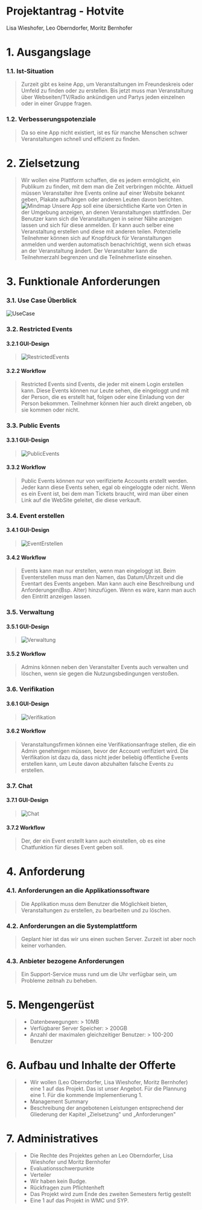# Projektantrag - Hotvite
Lisa Wieshofer, Leo Oberndorfer, Moritz Bernhofer

# 1. Ausgangslage

### 1.1. Ist-Situation
> Zurzeit gibt es keine App, um Veranstaltungen im Freundeskreis oder Umfeld zu finden oder zu erstellen. Bis jetzt muss man Veranstaltung über Webseiten/TV/Radio ankündigen und Partys jeden einzelnen oder in einer Gruppe fragen.

### 1.2. Verbesserungspotenziale
> Da so eine App nicht existiert, ist es für manche Menschen schwer Veranstaltungen schnell und effizient zu finden.


# 2. Zielsetzung
> Wir wollen eine Plattform schaffen, die es jedem ermöglicht, ein Publikum zu finden, mit dem man die Zeit verbringen möchte. Aktuell müssen Veranstalter ihre Events online auf einer Website bekannt geben, Plakate aufhängen oder anderen Leuten davon berichten.
![Mindmap](Mindmap.jpg)
> Unsere App soll eine übersichtliche Karte von Orten in der Umgebung anzeigen, an denen Veranstaltungen stattfinden. Der Benutzer kann sich die Veranstaltungen in seiner Nähe anzeigen lassen und sich für diese anmelden. Er kann auch selber eine Veranstaltung erstellen und diese mit anderen teilen. Potenzielle Teilnehmer können sich auf Knopfdruck für Veranstaltungen anmelden und werden automatisch benachrichtigt, wenn sich etwas an der Veranstaltung ändert. Der Veranstalter kann die Teilnehmerzahl begrenzen und die Teilnehmerliste einsehen.


# 3. Funktionale Anforderungen
### 3.1. Use Case Überblick
![UseCase](HotviteUCDiagramv2.drawio.png)

### 3.2. Restricted Events
#### 3.2.1 GUI-Design
> ![RestrictedEvents](Events.png)

#### 3.2.2 Workflow
> Restricted Events sind Events, die jeder mit einem Login erstellen kann. Diese Events können nur Leute sehen, die eingeloggt und mit der Person, die es erstellt hat, folgen oder eine Einladung von der Person bekommen. Teilnehmer können hier auch direkt angeben, ob sie kommen oder nicht.

### 3.3. Public Events
#### 3.3.1 GUI-Design
>![PublicEvents](Events.png)

#### 3.3.2 Workflow
> Public Events können nur von verifizierte Accounts erstellt werden. Jeder kann diese Events sehen, egal ob eingeloggte oder nicht. Wenn es ein Event ist, bei dem man Tickets braucht, wird man über einen Link auf die WebSite geleitet, die diese verkauft.

### 3.4. Event erstellen
#### 3.4.1 GUI-Design
> ![EventErstellen](EventsErstellen.png)

#### 3.4.2 Workflow
> Events kann man nur erstellen, wenn man eingeloggt ist. Beim Eventerstellen muss man den Namen, das Datum/Uhrzeit und die Eventart des Events angeben. Man kann auch eine Beschreibung und Anforderungen(Bsp. Alter) hinzufügen. Wenn es wäre, kann man auch den Eintritt anzeigen lassen.

### 3.5. Verwaltung
#### 3.5.1 GUI-Design
> ![Verwaltung](.png)

#### 3.5.2 Workflow
> Admins können neben den Veranstalter Events auch verwalten und löschen, wenn sie gegen die Nutzungsbedingungen verstoßen.

### 3.6. Verifikation
#### 3.6.1 GUI-Design
> ![Verifikation](.png)

#### 3.6.2 Workflow
> Veranstaltungsfirmen können eine Verifikationsanfrage stellen, die ein Admin genehmigen müssen, bevor der Account verifiziert wird. Die Verifikation ist dazu da, dass nicht jeder beliebig öffentliche Events erstellen kann, um Leute davon abzuhalten falsche Events zu erstellen. 

### 3.7. Chat
#### 3.7.1 GUI-Design
> ![Chat](Chat.png)

#### 3.7.2 Workflow
> Der, der ein Event erstellt kann auch einstellen, ob es eine Chatfunktion für dieses Event geben soll.


# 4. Anforderung
### 4.1. Anforderungen an die Applikationssoftware
> Die Applikation muss dem Benutzer die Möglichkeit bieten, Veranstaltungen zu erstellen, zu bearbeiten und zu löschen.

### 4.2. Anforderungen an die Systemplattform
> Geplant hier ist das wir uns einen suchen Server. Zurzeit ist aber noch keiner vorhanden.

### 4.3. Anbieter bezogene Anforderungen
> Ein Support-Service muss rund um die Uhr verfügbar sein, um Probleme zeitnah zu beheben.


# 5. Mengengerüst
> - Datenbewegungen: > 10MB 
> - Verfügbarer Server Speicher: > 200GB 
> - Anzahl der maximalen gleichzeitiger Benutzer: > 100-200 Benutzer 


# 6. Aufbau und Inhalte der Offerte
> - Wir wollen (Leo Oberndorfer, Lisa Wieshofer, Moritz Bernhofer) eine 1 auf das Projekt. Das ist unser Angebot. Für die Plannung eine 1. Für die kommende Implementierung 1.
> - Management Summary
> - Beschreibung der angebotenen Leistungen entsprechend der Gliederung der Kapitel „Zielsetzung" und „Anforderungen"


# 7. Administratives
> - Die Rechte des Projektes gehen an Leo Oberndorfer, Lisa Wieshofer und Moritz Bernhofer
> - Evaluationsschwerpunkte
> - Verteiler
> - Wir haben kein Budge.
> - Rückfragen zum Pflichtenheft
> - Das Projekt wird zum Ende des zweiten Semesters fertig gestellt
> - Eine 1 auf das Projekt in WMC und SYP.

